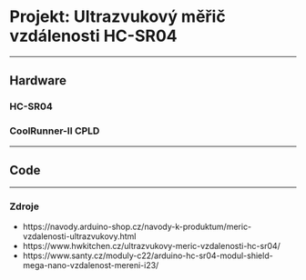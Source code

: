 <h1>Projekt: Ultrazvukový měřič vzdálenosti HC-SR04</h1>
<hr>
<p></p>
<h2>Hardware</h2>
<h3>HC-SR04</h3>
<p></p>
<h3>CoolRunner-II CPLD</h3>
<p></p>
<hr>
<h2>Code</h2>
<p></p>
<hr>
<h3>Zdroje</h3>
<ul>
  <li>https://navody.arduino-shop.cz/navody-k-produktum/meric-vzdalenosti-ultrazvukovy.html</li>
  <li>https://www.hwkitchen.cz/ultrazvukovy-meric-vzdalenosti-hc-sr04/</li>
  <li>https://www.santy.cz/moduly-c22/arduino-hc-sr04-modul-shield-mega-nano-vzdalenost-mereni-i23/</li>
</ul>
